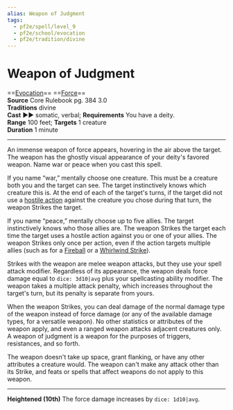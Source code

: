 ```yaml
---
alias: Weapon of Judgment
tags:
  - pf2e/spell/level_9
  - pf2e/school/evocation
  - pf2e/tradition/divine
---
```


# Weapon of Judgment

==[Evocation](Evocation.md)== ==[Force](Force.md)==  
__Source__ Core Rulebook pg. 384 3.0  
**Traditions** divine  
**Cast** ►► somatic, verbal; **Requirements** You have a deity.  
**Range** 100 feet; **Targets** 1 creature  
**Duration** 1 minute

---

An immense weapon of force appears, hovering in the air above the target. The weapon has the ghostly visual appearance of your deity's favored weapon. Name war or peace when you cast this spell.

If you name “war,” mentally choose one creature. This must be a creature both you and the target can see. The target instinctively knows which creature this is. At the end of each of the target's turns, if the target did not use a [hostile action](hostile%20action) against the creature you chose during that turn, the weapon Strikes the target.

If you name “peace,” mentally choose up to five allies. The target instinctively knows who those allies are. The weapon Strikes the target each time the target uses a hostile action against you or one of your allies. The weapon Strikes only once per action, even if the action targets multiple allies (such as for a [Fireball](Fireball.md) or a [Whirlwind Strike](Whirlwind%20Strike)).

Strikes with the weapon are melee weapon attacks, but they use your spell attack modifier. Regardless of its appearance, the weapon deals force damage equal to `dice: 3d10|avg` plus your spellcasting ability modifier. The weapon takes a multiple attack penalty, which increases throughout the target's turn, but its penalty is separate from yours.

When the weapon Strikes, you can deal damage of the normal damage type of the weapon instead of force damage (or any of the available damage types, for a versatile weapon). No other statistics or attributes of the weapon apply, and even a ranged weapon attacks adjacent creatures only. A weapon of judgment is a weapon for the purposes of triggers, resistances, and so forth.

The weapon doesn't take up space, grant flanking, or have any other attributes a creature would. The weapon can't make any attack other than its Strike, and feats or spells that affect weapons do not apply to this weapon.

<hr>

**Heightened (10th)** The force damage increases by `dice: 1d10|avg`.
